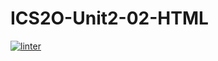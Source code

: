 # ICS2O-Unit2-02-HTML
 [![linter](https://github.com/Matthew-Loiselle/ICS2O-Unit2-02-html/workflows/linter/badge.svg)](https://github.com/marketplace/actions/super-linter)    

